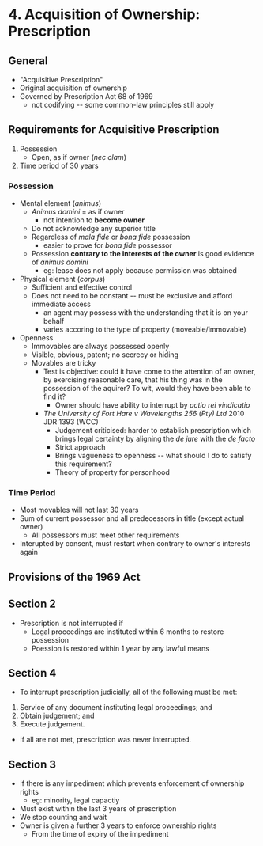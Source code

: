 # 4. Acquisition of Ownership: Prescription


## General
- "Acquisitive Prescription"
- Original acquisition of ownership
- Governed by Prescription Act 68 of 1969
    - not codifying -- some common-law principles still apply


## Requirements for Acquisitive Prescription
1. Possession
    - Open, as if owner (*nec clam*)
2. Time period of 30 years


### Possession
- Mental element (*animus*)
    - *Animus domini* = as if owner
        - not intention to **become owner**
    - Do not acknowledge any superior title
    - Regardless of *mala fide* or *bona fide* possession
        - easier to prove for *bona fide* possessor
    - Possession **contrary to the interests of the owner** is good evidence of
        *animus domini*
        - eg: lease does not apply because permission was obtained
- Physical element (*corpus*)
    - Sufficient and effective control
    - Does not need to be constant -- must be exclusive and afford immediate access
        - an agent may possess with the understanding that it is on your behalf
        - varies accoring to the type of property (moveable/immovable)
- Openness
    - Immovables are always possessed openly
    - Visible, obvious, patent; no secrecy or hiding
    - Movables are tricky
        - Test is objective: could it have come to the attention of an owner,
            by exercising reasonable care, that his thing was in the possession
            of the aquirer? To wit, would they have been able to find it?
            - Owner should have ability to interrupt by *actio rei vindicatio*
        - *The University of Fort Hare v Wavelengths 256 (Pty) Ltd* 2010 JDR 1393 (WCC)
            - Judgement criticised: harder to establish prescription which
                brings legal certainty by aligning the *de jure* with the *de
                facto*
            - Strict approach
            - Brings vagueness to openness -- what should I do to satisfy this
                requirement?
            - Theory of property for personhood


### Time Period
- Most movables will not last 30 years
- Sum of current possessor and all predecessors in title (except actual owner)
    - All possessors must meet other requirements
- Interupted by consent, must restart when contrary to owner's interests again


## Provisions of the 1969 Act


## Section 2
- Prescription is not interrupted if
    - Legal proceedings are instituted within 6 months to restore possession
    - Poession is restored within 1 year by any lawful means

## Section 4
- To interrupt prescription judicially, all of the following must be met:
1. Service of any document instituting legal proceedings; and
2. Obtain judgement; and
3. Execute judgement.
- If all are not met, prescription was never interrupted.


## Section 3
- If there is any impediment which prevents enforcement of ownership rights
    - eg: minority, legal capactiy
- Must exist within the last 3 years of prescription
- We stop counting and wait
- Owner is given a further 3 years to enforce ownership rights
    - From the time of expiry of the impediment



